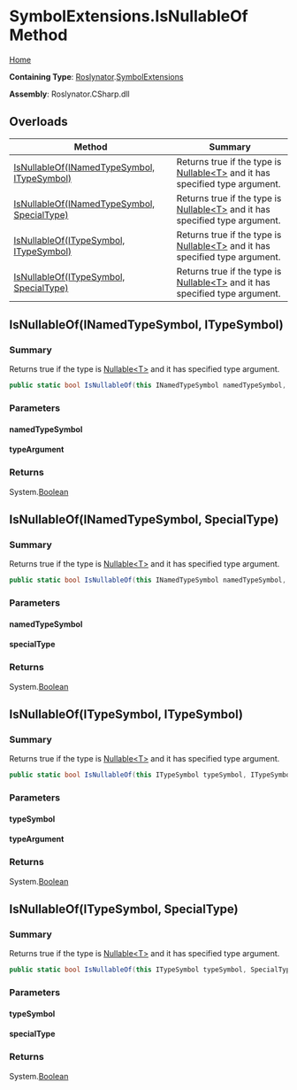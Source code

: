 # SymbolExtensions\.IsNullableOf Method <a name="_Top"></a>

[Home](../../../README.md)

**Containing Type**: [Roslynator](../../README.md#_Top)\.[SymbolExtensions](../README.md#_Top)

**Assembly**: Roslynator\.CSharp\.dll

## Overloads

| Method | Summary |
| ------ | ------- |
| [IsNullableOf(INamedTypeSymbol, ITypeSymbol)](#Roslynator_SymbolExtensions_IsNullableOf_Microsoft_CodeAnalysis_INamedTypeSymbol_Microsoft_CodeAnalysis_ITypeSymbol_) | Returns true if the type is [Nullable\<T>](https://docs.microsoft.com/en-us/dotnet/api/system.nullable-1) and it has specified type argument\. |
| [IsNullableOf(INamedTypeSymbol, SpecialType)](#Roslynator_SymbolExtensions_IsNullableOf_Microsoft_CodeAnalysis_INamedTypeSymbol_Microsoft_CodeAnalysis_SpecialType_) | Returns true if the type is [Nullable\<T>](https://docs.microsoft.com/en-us/dotnet/api/system.nullable-1) and it has specified type argument\. |
| [IsNullableOf(ITypeSymbol, ITypeSymbol)](#Roslynator_SymbolExtensions_IsNullableOf_Microsoft_CodeAnalysis_ITypeSymbol_Microsoft_CodeAnalysis_ITypeSymbol_) | Returns true if the type is [Nullable\<T>](https://docs.microsoft.com/en-us/dotnet/api/system.nullable-1) and it has specified type argument\. |
| [IsNullableOf(ITypeSymbol, SpecialType)](#Roslynator_SymbolExtensions_IsNullableOf_Microsoft_CodeAnalysis_ITypeSymbol_Microsoft_CodeAnalysis_SpecialType_) | Returns true if the type is [Nullable\<T>](https://docs.microsoft.com/en-us/dotnet/api/system.nullable-1) and it has specified type argument\. |

## IsNullableOf\(INamedTypeSymbol, ITypeSymbol\) <a name="Roslynator_SymbolExtensions_IsNullableOf_Microsoft_CodeAnalysis_INamedTypeSymbol_Microsoft_CodeAnalysis_ITypeSymbol_"></a>

### Summary

Returns true if the type is [Nullable\<T>](https://docs.microsoft.com/en-us/dotnet/api/system.nullable-1) and it has specified type argument\.

```csharp
public static bool IsNullableOf(this INamedTypeSymbol namedTypeSymbol, ITypeSymbol typeArgument)
```

### Parameters

#### namedTypeSymbol

#### typeArgument

### Returns

System\.[Boolean](https://docs.microsoft.com/en-us/dotnet/api/system.boolean)

## IsNullableOf\(INamedTypeSymbol, SpecialType\) <a name="Roslynator_SymbolExtensions_IsNullableOf_Microsoft_CodeAnalysis_INamedTypeSymbol_Microsoft_CodeAnalysis_SpecialType_"></a>

### Summary

Returns true if the type is [Nullable\<T>](https://docs.microsoft.com/en-us/dotnet/api/system.nullable-1) and it has specified type argument\.

```csharp
public static bool IsNullableOf(this INamedTypeSymbol namedTypeSymbol, SpecialType specialType)
```

### Parameters

#### namedTypeSymbol

#### specialType

### Returns

System\.[Boolean](https://docs.microsoft.com/en-us/dotnet/api/system.boolean)

## IsNullableOf\(ITypeSymbol, ITypeSymbol\) <a name="Roslynator_SymbolExtensions_IsNullableOf_Microsoft_CodeAnalysis_ITypeSymbol_Microsoft_CodeAnalysis_ITypeSymbol_"></a>

### Summary

Returns true if the type is [Nullable\<T>](https://docs.microsoft.com/en-us/dotnet/api/system.nullable-1) and it has specified type argument\.

```csharp
public static bool IsNullableOf(this ITypeSymbol typeSymbol, ITypeSymbol typeArgument)
```

### Parameters

#### typeSymbol

#### typeArgument

### Returns

System\.[Boolean](https://docs.microsoft.com/en-us/dotnet/api/system.boolean)

## IsNullableOf\(ITypeSymbol, SpecialType\) <a name="Roslynator_SymbolExtensions_IsNullableOf_Microsoft_CodeAnalysis_ITypeSymbol_Microsoft_CodeAnalysis_SpecialType_"></a>

### Summary

Returns true if the type is [Nullable\<T>](https://docs.microsoft.com/en-us/dotnet/api/system.nullable-1) and it has specified type argument\.

```csharp
public static bool IsNullableOf(this ITypeSymbol typeSymbol, SpecialType specialType)
```

### Parameters

#### typeSymbol

#### specialType

### Returns

System\.[Boolean](https://docs.microsoft.com/en-us/dotnet/api/system.boolean)

